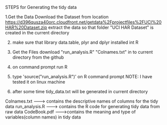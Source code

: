 STEPS for Generating the tidy data


1.Get the Data
	Download the Dataset from location
https://d396qusza40orc.cloudfront.net/getdata%2Fprojectfiles%2FUCI%20HAR%20Dataset.zip
extract the data so that folder "UCI HAR Dataset" is created in the current directory

2. make sure that library data.table, plyr and dplyr installed int R

3. Get the Files
download "run_analysis.R" "Colnames.txt" in to current directory from the github

4. on command prompt run R

5. type 'source("run_analysis.R")' on R command prompt
NOTE: I have tested it on linux machine

6. after some time tidy_data.txt will be generated in current directory

Colnames.txt ---> contains the descriptive names of columns for the tidy data
run_analysis.R ---> contains the R code for generating tidy data from raw data
CodeBook.pdf --->contains the meaning and type of variables(column names) in tidy data



